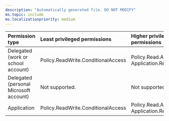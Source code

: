 ```yaml
---
description: "Automatically generated file. DO NOT MODIFY"
ms.topic: include
ms.localizationpriority: medium
---
```


|Permission type|Least privileged permissions|Higher privileged permissions|
|:---|:---|:---|
|Delegated (work or school account)|Policy.ReadWrite.ConditionalAccess|Policy.Read.All, Application.Read.All|
|Delegated (personal Microsoft account)|Not supported.|Not supported.|
|Application|Policy.ReadWrite.ConditionalAccess|Policy.Read.All, Application.Read.All|


